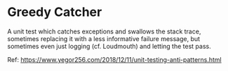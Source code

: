 # Greedy Catcher

A unit test which catches exceptions and swallows the stack trace, sometimes replacing it with a less informative failure message, but sometimes even just logging (cf. Loudmouth) and letting the test pass.

Ref: https://www.yegor256.com/2018/12/11/unit-testing-anti-patterns.html
